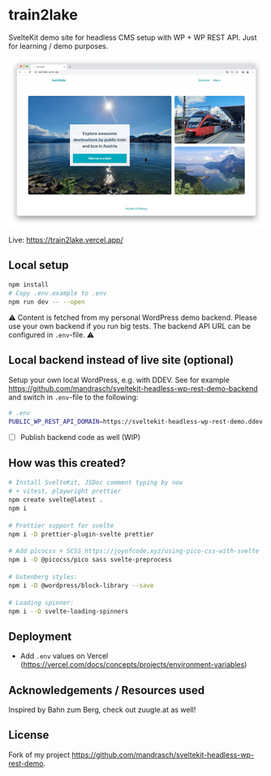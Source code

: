 # train2lake

SvelteKit demo site for headless CMS setup with WP + WP REST API. Just for learning / demo purposes.

![Screenshot of website](screenshot1.jpg?raw=true)

Live: https://train2lake.vercel.app/

## Local setup

```bash
npm install
# Copy .env.example to .env
npm run dev -- --open
```

⚠️ Content is fetched from my personal WordPress demo backend. Please use your own backend if you run big tests. The backend API URL can be configured in `.env`-file. ⚠️

## Local backend instead of live site (optional)

Setup your own local WordPress, e.g. with DDEV. See for example https://github.com/mandrasch/sveltekit-headless-wp-rest-demo-backend and switch in `.env`-file to the following:

```bash
# .env
PUBLIC_WP_REST_API_DOMAIN=https://sveltekit-headless-wp-rest-demo.ddev.site
```

- [ ] Publish backend code as well (WIP)

## How was this created?

```bash
# Install SvelteKit, JSDoc comment typing by now
# + vitest, playwright prettier
npm create svelte@latest .
npm i

# Prettier support for svelte
npm i -D prettier-plugin-svelte prettier

# Add picocss + SCSS https://joyofcode.xyz/using-pico-css-with-svelte
npm i -D @picocss/pico sass svelte-preprocess

# Gutenberg styles:
npm i -D @wordpress/block-library --save

# Loading spinner:
npm i --D svelte-loading-spinners
```

## Deployment

- Add `.env` values on Vercel (https://vercel.com/docs/concepts/projects/environment-variables)

## Acknowledgements / Resources used

Inspired by Bahn zum Berg, check out zuugle.at as well!

## License

Fork of my project https://github.com/mandrasch/sveltekit-headless-wp-rest-demo.
